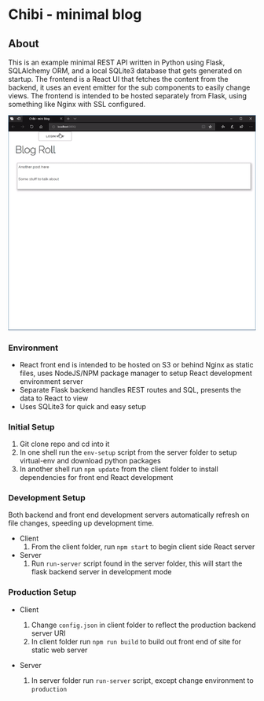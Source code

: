 # Chibi - minimal blog

## About

This is an example minimal REST API written in Python using Flask, SQLAlchemy ORM, and a local SQLite3 database that gets generated on startup. The frontend is a React UI that fetches the content from the backend, it uses an event emitter for the sub components to easily change views. The frontend is intended to be hosted separately from Flask, using something like Nginx with SSL configured.

![Chibi Demo](chibi-demo.gif)

### Environment

- React front end is intended to be hosted on S3 or behind Nginx as static files, uses NodeJS/NPM package manager to setup React development environment server
- Separate Flask backend handles REST routes and SQL, presents the data to React to view
- Uses SQLite3 for quick and easy setup

### Initial Setup

1. Git clone repo and cd into it
2. In one shell run the `env-setup` script from the server folder to setup virtual-env and download python packages
3. In another shell run `npm update` from the client folder to install dependencies for front end React development

### Development Setup

Both backend and front end development servers automatically refresh on file changes, speeding up development time.

- Client
    1. From the client folder, run `npm start` to begin client side React server
- Server
    1. Run `run-server` script found in the server folder, this will start the flask backend server in development mode

### Production Setup

- Client
    1. Change `config.json` in client folder to reflect the production backend server URI
    2. In client folder run `npm run build` to build out front end of site for static web server

- Server
    1. In server folder run `run-server` script, except change environment to `production`